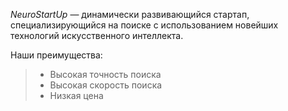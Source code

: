 
 *NeuroStartUp* — динамически развивающийся стартап, специализирующийся на поиске с использованием новейших технологий искусственного интеллекта. 

Наши преимущества:
> * Высокая точность поиска
> * Высокая скорость поиска
> * Низкая цена